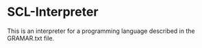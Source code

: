 # SCL-Interpreter
This is an interpreter for a programming language described in the GRAMAR.txt file.
